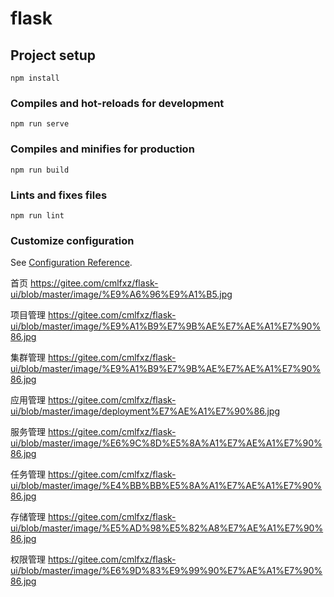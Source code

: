 # flask

## Project setup
```
npm install
```

### Compiles and hot-reloads for development
```
npm run serve
```

### Compiles and minifies for production
```
npm run build
```

### Lints and fixes files
```
npm run lint
```

### Customize configuration
See [Configuration Reference](https://cli.vuejs.org/config/).

首页
<a>https://gitee.com/cmlfxz/flask-ui/blob/master/image/%E9%A6%96%E9%A1%B5.jpg</a>

项目管理
https://gitee.com/cmlfxz/flask-ui/blob/master/image/%E9%A1%B9%E7%9B%AE%E7%AE%A1%E7%90%86.jpg

集群管理
https://gitee.com/cmlfxz/flask-ui/blob/master/image/%E9%A1%B9%E7%9B%AE%E7%AE%A1%E7%90%86.jpg

应用管理
https://gitee.com/cmlfxz/flask-ui/blob/master/image/deployment%E7%AE%A1%E7%90%86.jpg

服务管理
https://gitee.com/cmlfxz/flask-ui/blob/master/image/%E6%9C%8D%E5%8A%A1%E7%AE%A1%E7%90%86.jpg

任务管理
https://gitee.com/cmlfxz/flask-ui/blob/master/image/%E4%BB%BB%E5%8A%A1%E7%AE%A1%E7%90%86.jpg

存储管理
https://gitee.com/cmlfxz/flask-ui/blob/master/image/%E5%AD%98%E5%82%A8%E7%AE%A1%E7%90%86.jpg


权限管理
https://gitee.com/cmlfxz/flask-ui/blob/master/image/%E6%9D%83%E9%99%90%E7%AE%A1%E7%90%86.jpg